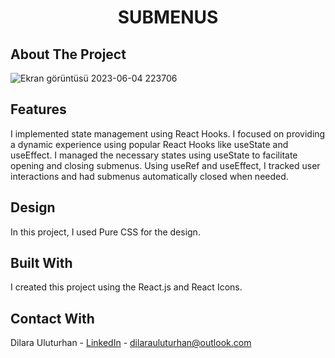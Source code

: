 <div align="center">
  <h1 align="center">SUBMENUS</h1>
</div>

## About The Project
![Ekran görüntüsü 2023-06-04 223706](https://github.com/dilarauluturhan/submenus/assets/120499369/eb2cfa89-9753-4f5a-b311-0c222fa26f70)

## Features
I implemented state management using React Hooks. I focused on providing a dynamic experience using popular React Hooks like useState and useEffect. I managed the necessary states using useState to facilitate opening and closing submenus. Using useRef and useEffect, I tracked user interactions and had submenus automatically closed when needed.

## Design
In this project, I used Pure CSS for the design.

## Built With
I created this project using the React.js and React Icons.

## Contact With
Dilara Uluturhan - [LinkedIn](https://www.linkedin.com/in/dilarauluturhan/) - dilarauluturhan@outlook.com
